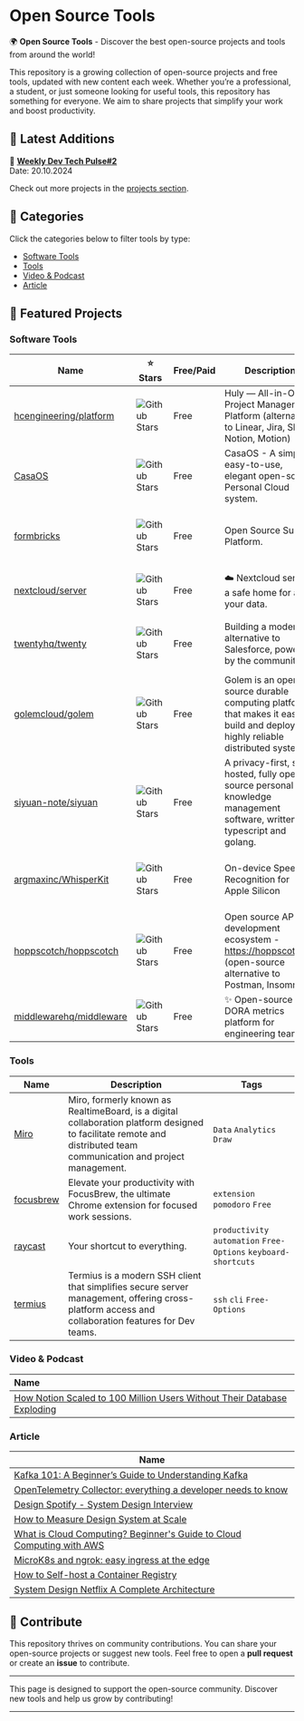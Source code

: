 # Open Source Tools

🌍 **Open Source Tools** - Discover the best open-source projects and tools from around the world!

This repository is a growing collection of open-source projects and free tools, updated with new content each week. Whether you’re a professional, a student, or just someone looking for useful tools, this repository has something for everyone. We aim to share projects that simplify your work and boost productivity.

## 🚀 Latest Additions

📅 **[Weekly Dev Tech Pulse#2](https://serdarcanb.github.io/posts/2024-10-20-weekly-dev-tech-pulse-2/)**  
Date: 20.10.2024

Check out more projects in the [projects section](#projects).

## 🔖 Categories

Click the categories below to filter tools by type:

- [Software Tools](#software-tools)
- [Tools](#tools)
- [Video & Podcast](#video--podcast)
- [Article](#article)

## 🌟 Featured Projects

### Software Tools
| Name | ⭐ Stars | Free/Paid | Description | Tags  |
|------|---------|-------------|------|-----------|
| [hcengineering/platform](https://github.com/hcengineering/platform) | ![Github Stars](https://img.shields.io/github/stars/hcengineering/platform) | Free  | Huly — All-in-One Project Management Platform (alternative to Linear, Jira, Slack, Notion, Motion) | `self-hosted` `open-source` `alternative` `application-management` |
| [CasaOS](https://github.com/IceWhaleTech/CasaOS) | ![Github Stars](https://img.shields.io/github/stars/IceWhaleTech/CasaOS) | Free  | CasaOS - A simple, easy-to-use, elegant open-source Personal Cloud system. | `personal-cloud` `open-source` `self-hosted` `file-storage` |
| [formbricks](https://github.com/formbricks/formbricks) | ![Github Stars](https://img.shields.io/github/stars/formbricks/formbricks) | Free  | Open Source Survey Platform.| `open-source` `form-builder` `survey-builder` `form-analytics` `self-hosted` |
| [nextcloud/server](https://github.com/nextcloud/server) | ![Github Stars](https://img.shields.io/github/stars/nextcloud/server) | Free  | ☁️ Nextcloud server, a safe home for all your data. | `open-source` `cloud-storage` `file-sharing` `data-security` `self-hosted` |
| [twentyhq/twenty](https://github.com/twentyhq/twenty) | ![Github Stars](https://img.shields.io/github/stars/twentyhq/twenty) | Free  | Building a modern alternative to Salesforce, powered by the community. | `open-source` `business-management` `team-collaboration` `productivity` |
| [golemcloud/golem](https://github.com/golemcloud/golem) | ![Github Stars](https://img.shields.io/github/stars/golemcloud/golem) | Free  | Golem is an open source durable computing platform that makes it easy to build and deploy highly reliable distributed systems. |  `distributed-systems` `open-source` `blockchain` `cloud-computing` |
| [siyuan-note/siyuan](https://github.com/siyuan-note/siyuan) | ![Github Stars](https://img.shields.io/github/stars/siyuan-note/siyuan) | Free  | A privacy-first, self-hosted, fully open source personal knowledge management software, written in typescript and golang. |  `note-taking` `open-source` `self-hosted` `productivity` |
| [argmaxinc/WhisperKit](https://github.com/argmaxinc/WhisperKit) | ![Github Stars](https://img.shields.io/github/stars/argmaxinc/WhisperKit) | Free  | On-device Speech Recognition for Apple Silicon | `open-source` `speech-to-text` `ai` `transcription` `machine-learning` |
| [hoppscotch/hoppscotch](https://github.com/hoppscotch/hoppscotch) | ![Github Stars](https://img.shields.io/github/stars/hoppscotch/hoppscotch) | Free  | Open source API development ecosystem - https://hoppscotch.io (open-source alternative to Postman, Insomnia) |  `open-source` `api-testing` `developer-tools` |
| [middlewarehq/middleware](https://github.com/middlewarehq/middleware) | ![Github Stars](https://img.shields.io/github/stars/middlewarehq/middleware) | Free  | ✨ Open-source DORA metrics platform for engineering teams ✨ |  `open-source` `ci/cd` `dora-metrics` |

### Tools
| Name | Description | Tags |
|------|-------------|------|
| [Miro](https://miro.com/) | Miro, formerly known as RealtimeBoard, is a digital collaboration platform designed to facilitate remote and distributed team communication and project management. | `Data` `Analytics` `Draw`|
| [focusbrew](https://www.focusbrew.dev/) | Elevate your productivity with FocusBrew, the ultimate Chrome extension for focused work sessions. | `extension` `pomodoro` `Free` |
| [raycast](https://www.raycast.com/) | Your shortcut to everything. | `productivity` `automation` `Free-Options` `keyboard-shortcuts` |
| [termius](https://termius.com/) | Termius is a modern SSH client that simplifies secure server management, offering cross-platform access and collaboration features for Dev teams. | `ssh` `cli` `Free-Options` |

### Video & Podcast

| Name                                                                                                                                           | 
|:---------------------------------------------------------------------------------------------------------------------------------------------- |
| [How Notion Scaled to 100 Million Users Without Their Database Exploding](https://www.youtube.com/watch?v=HruBoinmPBA) | 

### Article
| Name | 
|------|
| [Kafka 101: A Beginner’s Guide to Understanding Kafka](https://towardsdev.com/kafka-101-a-beginners-guide-to-understanding-kafka-2cd797864614) | 
| [OpenTelemetry Collector: everything a developer needs to know](https://www.cncf.io/blog/2024/10/07/opentelemetry-collector-everything-a-developer-needs-to-know/) | 
| [Design Spotify - System Design Interview](https://blog.algomaster.io/p/design-spotify-system-design-interview) | 
| [How to Measure Design System at Scale](https://www.uber.com/en-TR/blog/design-system-at-scale/?uclick_id=4db44676-1e60-43aa-bc42-31592352028b) | 
| [What is Cloud Computing? Beginner's Guide to Cloud Computing with AWS](https://www.freecodecamp.org/news/beginners-guide-to-cloud-computing-with-aws/) | 
| [MicroK8s and ngrok: easy ingress at the edge](https://www.cncf.io/blog/2024/10/16/microk8s-and-ngrok-easy-ingress-at-the-edge/) | 
| [How to Self-host a Container Registry](https://www.freecodecamp.org/news/how-to-self-host-a-container-registry/) | 
| [System Design Netflix  A Complete Architecture](https://www.geeksforgeeks.org/system-design-netflix-a-complete-architecture/) | 

## 📢 Contribute

This repository thrives on community contributions. You can share your open-source projects or suggest new tools. Feel free to open a **pull request** or create an **issue** to contribute.

---

This page is designed to support the open-source community. Discover new tools and help us grow by contributing!

---
